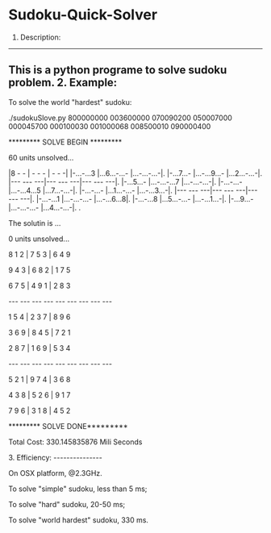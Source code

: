 Sudoku-Quick-Solver
===================


1. Description: 
----------------
This is a python programe to solve sudoku problem.
2. Example:
----------------
To solve the world "hardest" sudoku:

./sudokuSlove.py 800000000 003600000 070090200 050007000 000045700 000100030 001000068 008500010 090000400

<p>********* SOLVE BEGIN *********</p>


<p>60 units unsolved...</p>
  |8	-	- |	-	-	- |	-	-	-|
  |-...-...3 |...6...-...- |...-...-...-|.
  |-...7...- |...-...9...- |...2...-...-|.
  |--- --- ---|--- --- ---|--- --- ---|.
  |-...5...- |...-...-...7 |...-...-...-|.
  |-...-...- |...-...4...5 |...7...-...-|.
  |-...-...- |...1...-...- |...-...3...-|.
  |--- --- ---|--- --- ---|--- --- ---|.
  |-...-...1 |...-...-...- |...-...6...8|.
  |-...-...8 |...5...-...- |...-...1...-|.
  |-...9...- |...-...-...- |...4...-...-|.
.


<p>The solutin is ...</p>

<p>0 units unsolved...</p>
<p>8	1	2 |	7	5	3 |	6	4	9</p>
<p>9	4	3 |	6	8	2 |	1	7	5</p>
<p>6	7	5 |	4	9	1 |	2	8	3</p>
<p>--- --- --- --- --- --- --- --- ---</p>
<p>1	5	4 |	2	3	7 |	8	9	6</p>
<p>3	6	9 |	8	4	5 |	7	2	1</p>
<p>2	8	7 |	1	6	9 |	5	3	4</p>
<p>--- --- --- --- --- --- --- --- ---</p>
<p>5	2	1 |	9	7	4 |	3	6	8</p>
<p>4	3	8 |	5	2	6 |	9	1	7</p>
<p>7	9	6 |	3	1	8 |	4	5	2</p>
<p>********* SOLVE DONE*********</p>

<p>Total Cost:  330.145835876 Mili Seconds</p>
3. Efficiency:
---------------
<p>On OSX platform, @2.3GHz.</p>
<p>To solve "simple" sudoku, less than 5 ms;</p>
<p>To solve "hard" sudoku, 20-50 ms;</p>
<p>To solve "world hardest" sudoku, 330 ms.</p>


